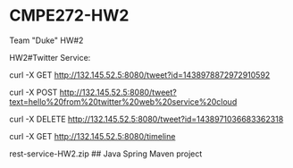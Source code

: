 # CMPE272-HW2
Team "Duke" HW#2

HW2#Twitter Service:

curl -X GET http://132.145.52.5:8080/tweet?id=1438978872972910592

curl -X POST http://132.145.52.5:8080/tweet?text=hello%20from%20twitter%20web%20service%20cloud

curl -X DELETE http://132.145.52.5:8080/tweet?id=1438971036683362318

curl -X GET http://132.145.52.5:8080/timeline

rest-service-HW2.zip ## Java Spring Maven project 
